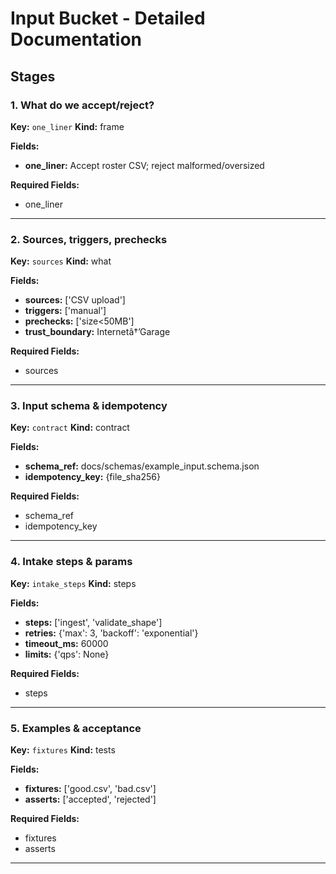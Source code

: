 # Input Bucket - Detailed Documentation

## Stages

### 1. What do we accept/reject?

**Key:** `one_liner`
**Kind:** frame

**Fields:**
- **one_liner:** Accept roster CSV; reject malformed/oversized

**Required Fields:**
- one_liner

---

### 2. Sources, triggers, prechecks

**Key:** `sources`
**Kind:** what

**Fields:**
- **sources:** ['CSV upload']
- **triggers:** ['manual']
- **prechecks:** ['size<50MB']
- **trust_boundary:** Internetâ†’Garage

**Required Fields:**
- sources

---

### 3. Input schema & idempotency

**Key:** `contract`
**Kind:** contract

**Fields:**
- **schema_ref:** docs/schemas/example_input.schema.json
- **idempotency_key:** {file_sha256}

**Required Fields:**
- schema_ref
- idempotency_key

---

### 4. Intake steps & params

**Key:** `intake_steps`
**Kind:** steps

**Fields:**
- **steps:** ['ingest', 'validate_shape']
- **retries:** {'max': 3, 'backoff': 'exponential'}
- **timeout_ms:** 60000
- **limits:** {'qps': None}

**Required Fields:**
- steps

---

### 5. Examples & acceptance

**Key:** `fixtures`
**Kind:** tests

**Fields:**
- **fixtures:** ['good.csv', 'bad.csv']
- **asserts:** ['accepted', 'rejected']

**Required Fields:**
- fixtures
- asserts

---

